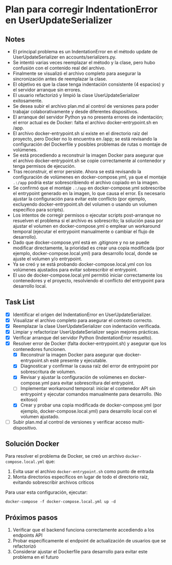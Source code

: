 # Plan para corregir IndentationError en UserUpdateSerializer

## Notes
- El principal problema es un IndentationError en el método update de UserUpdateSerializer en accounts/serializers.py.
- Se intentó varias veces reemplazar el método y la clase, pero hubo confusión con el contenido real del archivo.
- Finalmente se visualizó el archivo completo para asegurar la sincronización antes de reemplazar la clase.
- El objetivo es que la clase tenga indentación consistente (4 espacios) y el servidor arranque sin errores.
- El usuario refactorizó y limpió la clase UserUpdateSerializer exitosamente.
- Se desea subir el archivo plan.md al control de versiones para poder trabajar colaborativamente y desde diferentes dispositivos.
- El arranque del servidor Python ya no presenta errores de indentación; el error actual es de Docker: falta el archivo docker-entrypoint.sh en /app.
- El archivo docker-entrypoint.sh sí existe en el directorio raíz del proyecto, pero Docker no lo encuentra en /app; se está revisando la configuración del Dockerfile y posibles problemas de rutas o montaje de volúmenes.
- Se está procediendo a reconstruir la imagen Docker para asegurar que el archivo docker-entrypoint.sh se copie correctamente al contenedor y tenga permisos de ejecución.
- Tras reconstruir, el error persiste. Ahora se está revisando la configuración de volúmenes en docker-compose.yml, ya que el montaje `.:/app` podría estar sobrescribiendo el archivo copiado en la imagen.
- Se confirmó que el montaje `.:/app` en docker-compose.yml sobrescribe el entrypoint generado en la imagen, lo que causa el error. Es necesario ajustar la configuración para evitar este conflicto (por ejemplo, excluyendo docker-entrypoint.sh del volumen o usando un volumen específico para scripts).
- Los intentos de corregir permisos o ejecutar scripts post-arranque no resuelven el problema si el archivo es sobrescrito; la solución pasa por ajustar el volumen en docker-compose.yml o emplear un workaround temporal (ejecutar el entrypoint manualmente o cambiar el flujo de desarrollo).
- Dado que docker-compose.yml está en .gitignore y no se puede modificar directamente, la prioridad es crear una copia modificada (por ejemplo, docker-compose.local.yml) para desarrollo local, donde se ajuste el volumen y/o entrypoint.
- Ya se creó y se está probando docker-compose.local.yml con los volúmenes ajustados para evitar sobrescribir el entrypoint.
- El uso de docker-compose.local.yml permitió iniciar correctamente los contenedores y el proyecto, resolviendo el conflicto del entrypoint para desarrollo local.

## Task List
- [x] Identificar el origen del IndentationError en UserUpdateSerializer.
- [x] Visualizar el archivo completo para asegurar el contexto correcto.
- [x] Reemplazar la clase UserUpdateSerializer con indentación verificada.
- [x] Limpiar y refactorizar UserUpdateSerializer según mejores prácticas.
- [x] Verificar arranque del servidor Python (IndentationError resuelto).
- [x] Resolver error de Docker (falta docker-entrypoint.sh) y asegurar que los contenedores funcionen.
  - [x] Reconstruir la imagen Docker para asegurar que docker-entrypoint.sh esté presente y ejecutable.
  - [x] Diagnosticar y confirmar la causa raíz del error de entrypoint por sobrescritura de volumen.
  - [x] Revisar y ajustar la configuración de volúmenes en docker-compose.yml para evitar sobrescritura del entrypoint.
  - [ ] Implementar workaround temporal: iniciar el contenedor API sin entrypoint y ejecutar comandos manualmente para desarrollo. (No exitoso)
  - [x] Crear y probar una copia modificada de docker-compose.yml (por ejemplo, docker-compose.local.yml) para desarrollo local con el volumen ajustado.
- [ ] Subir plan.md al control de versiones y verificar acceso multi-dispositivo.

## Solución Docker
Para resolver el problema de Docker, se creó un archivo `docker-compose.local.yml` que:
1. Evita usar el archivo `docker-entrypoint.sh` como punto de entrada
2. Monta directorios específicos en lugar de todo el directorio raíz, evitando sobrescribir archivos críticos

Para usar esta configuración, ejecutar:
```
docker-compose -f docker-compose.local.yml up -d
```

## Próximos pasos
1. Verificar que el backend funciona correctamente accediendo a los endpoints API
2. Probar específicamente el endpoint de actualización de usuarios que se refactorizó
3. Considerar ajustar el Dockerfile para desarrollo para evitar este problema en el futuro
